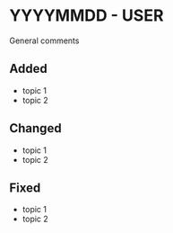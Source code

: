 # YYYYMMDD - USER

General comments

## Added

* topic 1
* topic 2

## Changed

* topic 1
* topic 2

## Fixed

* topic 1
* topic 2
